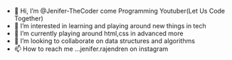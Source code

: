 - 👋 Hi, I’m @Jenifer-TheCoder come Programming Youtuber(Let Us Code Together)
- 👀 I’m interested in learning and playing around new things in tech
- 🌱 I’m currently playing around html,css in advanced more
- 💞️ I’m looking to collaborate on data structures and algorithms
- 📫 How to reach me ...jenifer.rajendren on instagram

<!---
Jenifer-TheCoder/Jenifer-TheCoder is a ✨ special ✨ repository because its `README.md` (this file) appears on your GitHub profile.
You can click the Preview link to take a look at your changes.
--->
